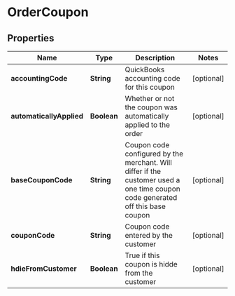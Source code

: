 

# OrderCoupon


## Properties

| Name | Type | Description | Notes |
|------------ | ------------- | ------------- | -------------|
|**accountingCode** | **String** | QuickBooks accounting code for this coupon |  [optional] |
|**automaticallyApplied** | **Boolean** | Whether or not the coupon was automatically applied to the order |  [optional] |
|**baseCouponCode** | **String** | Coupon code configured by the merchant.  Will differ if the customer used a one time coupon code generated off this base coupon |  [optional] |
|**couponCode** | **String** | Coupon code entered by the customer |  [optional] |
|**hdieFromCustomer** | **Boolean** | True if this coupon is hidde from the customer |  [optional] |



